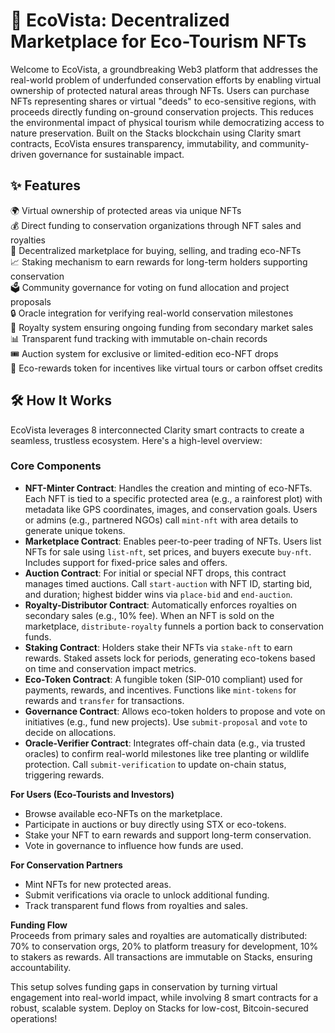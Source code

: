 # 🌿 EcoVista: Decentralized Marketplace for Eco-Tourism NFTs

Welcome to EcoVista, a groundbreaking Web3 platform that addresses the real-world problem of underfunded conservation efforts by enabling virtual ownership of protected natural areas through NFTs. Users can purchase NFTs representing shares or virtual "deeds" to eco-sensitive regions, with proceeds directly funding on-ground conservation projects. This reduces the environmental impact of physical tourism while democratizing access to nature preservation. Built on the Stacks blockchain using Clarity smart contracts, EcoVista ensures transparency, immutability, and community-driven governance for sustainable impact.

## ✨ Features

🌍 Virtual ownership of protected areas via unique NFTs  
💰 Direct funding to conservation organizations through NFT sales and royalties  
🛒 Decentralized marketplace for buying, selling, and trading eco-NFTs  
📈 Staking mechanism to earn rewards for long-term holders supporting conservation  
🗳️ Community governance for voting on fund allocation and project proposals  
🔒 Oracle integration for verifying real-world conservation milestones  
🔄 Royalty system ensuring ongoing funding from secondary market sales  
📊 Transparent fund tracking with immutable on-chain records  
🎟️ Auction system for exclusive or limited-edition eco-NFT drops  
🌱 Eco-rewards token for incentives like virtual tours or carbon offset credits

## 🛠 How It Works

EcoVista leverages 8 interconnected Clarity smart contracts to create a seamless, trustless ecosystem. Here's a high-level overview:

### Core Components
- **NFT-Minter Contract**: Handles the creation and minting of eco-NFTs. Each NFT is tied to a specific protected area (e.g., a rainforest plot) with metadata like GPS coordinates, images, and conservation goals. Users or admins (e.g., partnered NGOs) call `mint-nft` with area details to generate unique tokens.
- **Marketplace Contract**: Enables peer-to-peer trading of NFTs. Users list NFTs for sale using `list-nft`, set prices, and buyers execute `buy-nft`. Includes support for fixed-price sales and offers.
- **Auction Contract**: For initial or special NFT drops, this contract manages timed auctions. Call `start-auction` with NFT ID, starting bid, and duration; highest bidder wins via `place-bid` and `end-auction`.
- **Royalty-Distributor Contract**: Automatically enforces royalties on secondary sales (e.g., 10% fee). When an NFT is sold on the marketplace, `distribute-royalty` funnels a portion back to conservation funds.
- **Staking Contract**: Holders stake their NFTs via `stake-nft` to earn rewards. Staked assets lock for periods, generating eco-tokens based on time and conservation impact metrics.
- **Eco-Token Contract**: A fungible token (SIP-010 compliant) used for payments, rewards, and incentives. Functions like `mint-tokens` for rewards and `transfer` for transactions.
- **Governance Contract**: Allows eco-token holders to propose and vote on initiatives (e.g., fund new projects). Use `submit-proposal` and `vote` to decide on allocations.
- **Oracle-Verifier Contract**: Integrates off-chain data (e.g., via trusted oracles) to confirm real-world milestones like tree planting or wildlife protection. Call `submit-verification` to update on-chain status, triggering rewards.

**For Users (Eco-Tourists and Investors)**  
- Browse available eco-NFTs on the marketplace.  
- Participate in auctions or buy directly using STX or eco-tokens.  
- Stake your NFT to earn rewards and support long-term conservation.  
- Vote in governance to influence how funds are used.  

**For Conservation Partners**  
- Mint NFTs for new protected areas.  
- Submit verifications via oracle to unlock additional funding.  
- Track transparent fund flows from royalties and sales.  

**Funding Flow**  
Proceeds from primary sales and royalties are automatically distributed: 70% to conservation orgs, 20% to platform treasury for development, 10% to stakers as rewards. All transactions are immutable on Stacks, ensuring accountability.

This setup solves funding gaps in conservation by turning virtual engagement into real-world impact, while involving 8 smart contracts for a robust, scalable system. Deploy on Stacks for low-cost, Bitcoin-secured operations!